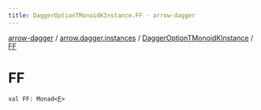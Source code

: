 ```yaml
---
title: DaggerOptionTMonoidKInstance.FF - arrow-dagger
---
```


[arrow-dagger](../../index.html) / [arrow.dagger.instances](../index.html) / [DaggerOptionTMonoidKInstance](index.html) / [FF](./-f-f.html)

# FF

`val FF: Monad<`[`F`](index.html#F)`>`